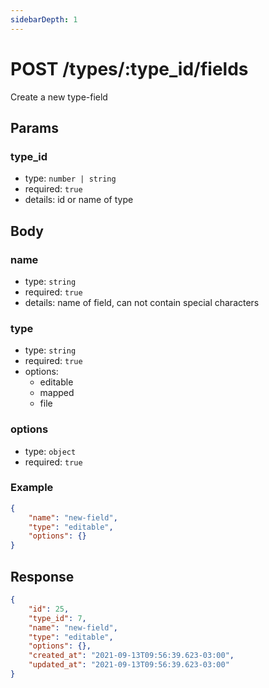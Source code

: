 ```yaml
---
sidebarDepth: 1
---
```


# POST /types/:type_id/fields

Create a new type-field

## Params

### type_id

-   type: `number | string`
-   required: `true`
-   details: id or name of type

## Body

### name

-   type: `string`
-   required: `true`
-   details: name of field, can not contain special characters

### type

-   type: `string`
-   required: `true`
-   options:
    -   editable
    -   mapped
    -   file

### options

-   type: `object`
-   required: `true`

### Example

```json
{
    "name": "new-field",
    "type": "editable",
    "options": {}
}
```

## Response

```json
{
    "id": 25,
    "type_id": 7,
    "name": "new-field",
    "type": "editable",
    "options": {},
    "created_at": "2021-09-13T09:56:39.623-03:00",
    "updated_at": "2021-09-13T09:56:39.623-03:00"
}
```
